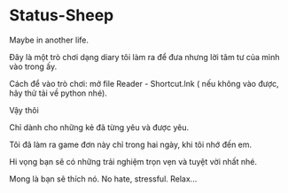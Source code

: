 # Status-Sheep
Maybe in another life.

Đây là một trò chơi dạng diary tôi làm ra để đưa nhưng lời tâm tư của mình vào trong ấy.

Cách để vào trò chơi: mở file Reader - Shortcut.lnk ( nếu không vào được, hãy thử tải về python nhé).


Vậy thôi


Chỉ dành cho những kẻ đã từng yêu và được yêu. 

Tôi đã làm ra game đơn này chỉ trong hai ngày, khi tôi nhớ đến em.

Hi vọng bạn sẽ có những trải nghiệm trọn vẹn và tuyệt vời nhất nhé.

Mong là bạn sẽ thích nó. No hate, stressful. Relax... 
